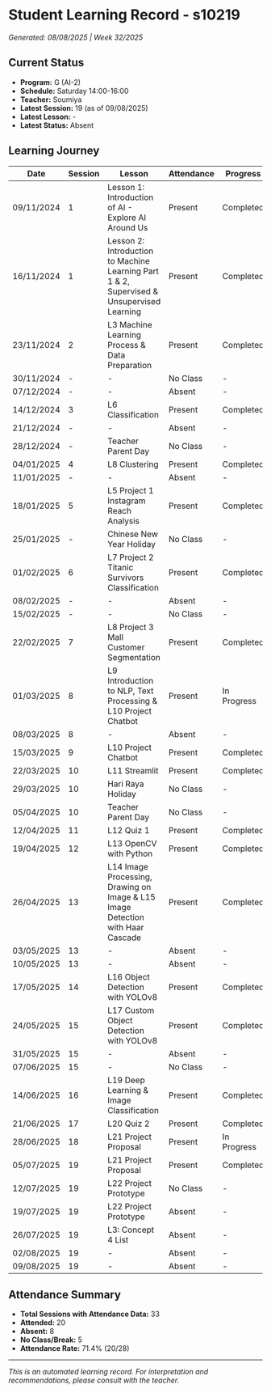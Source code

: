 # Student Learning Record - s10219
*Generated: 08/08/2025 | Week 32/2025*

## Current Status
- **Program:** G (AI-2)
- **Schedule:** Saturday 14:00-16:00  
- **Teacher:** Soumiya
- **Latest Session:** 19 (as of 09/08/2025)
- **Latest Lesson:** -
- **Latest Status:** Absent

## Learning Journey
| Date | Session | Lesson | Attendance | Progress |
|------|---------|--------|------------|----------|
| 09/11/2024 | 1 | Lesson 1: Introduction of AI - Explore AI Around Us | Present | Completed |
| 16/11/2024 | 1 | Lesson 2: Introduction to Machine Learning Part 1 & 2, Supervised & Unsupervised Learning | Present | Completed |
| 23/11/2024 | 2 | L3 Machine Learning Process & Data Preparation | Present | Completed |
| 30/11/2024 | - | - | No Class | - |
| 07/12/2024 | - | - | Absent | - |
| 14/12/2024 | 3 | L6 Classification | Present | Completed |
| 21/12/2024 | - | - | Absent | - |
| 28/12/2024 | - | Teacher Parent Day | No Class | - |
| 04/01/2025 | 4 | L8 Clustering | Present | Completed |
| 11/01/2025 | - | - | Absent | - |
| 18/01/2025 | 5 | L5 Project 1 Instagram Reach Analysis | Present | Completed |
| 25/01/2025 | - | Chinese New Year Holiday | No Class | - |
| 01/02/2025 | 6 | L7 Project 2 Titanic Survivors Classification | Present | Completed |
| 08/02/2025 | - | - | Absent | - |
| 15/02/2025 | - | - | No Class | - |
| 22/02/2025 | 7 | L8 Project 3 Mall Customer Segmentation | Present | Completed |
| 01/03/2025 | 8 | L9 Introduction to NLP, Text Processing & L10 Project Chatbot | Present | In Progress |
| 08/03/2025 | 8 | - | Absent | - |
| 15/03/2025 | 9 | L10 Project Chatbot | Present | Completed |
| 22/03/2025 | 10 | L11 Streamlit | Present | Completed |
| 29/03/2025 | 10 | Hari Raya Holiday | No Class | - |
| 05/04/2025 | 10 | Teacher Parent Day | No Class | - |
| 12/04/2025 | 11 | L12 Quiz 1 | Present | Completed |
| 19/04/2025 | 12 | L13 OpenCV with Python | Present | Completed |
| 26/04/2025 | 13 | L14 Image Processing, Drawing on Image & L15 Image Detection with Haar Cascade | Present | Completed |
| 03/05/2025 | 13 | - | Absent | - |
| 10/05/2025 | 13 | - | Absent | - |
| 17/05/2025 | 14 | L16 Object Detection with YOLOv8 | Present | Completed |
| 24/05/2025 | 15 | L17 Custom Object Detection with YOLOv8 | Present | Completed |
| 31/05/2025 | 15 | - | Absent | - |
| 07/06/2025 | 15 | - | No Class | - |
| 14/06/2025 | 16 | L19 Deep Learning & Image Classification | Present | Completed |
| 21/06/2025 | 17 | L20 Quiz 2 | Present | Completed |
| 28/06/2025 | 18 | L21 Project Proposal | Present | In Progress |
| 05/07/2025 | 19 | L21 Project Proposal | Present | Completed |
| 12/07/2025 | 19 | L22 Project Prototype | No Class | - |
| 19/07/2025 | 19 | L22 Project Prototype | Absent | - |
| 26/07/2025 | 19 | L3: Concept 4 List | Absent | - |
| 02/08/2025 | 19 | - | Absent | - |
| 09/08/2025 | 19 | - | Absent | - |

## Attendance Summary
- **Total Sessions with Attendance Data:** 33
- **Attended:** 20
- **Absent:** 8
- **No Class/Break:** 5
- **Attendance Rate:** 71.4% (20/28)

---
*This is an automated learning record. For interpretation and recommendations, please consult with the teacher.*
